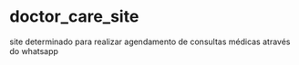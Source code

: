 # doctor_care_site
site determinado para realizar agendamento de consultas médicas através do whatsapp

